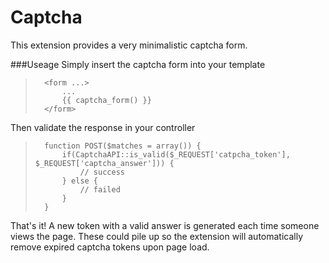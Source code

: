 Captcha
========

This extension provides a very minimalistic captcha form.

###Useage
Simply insert the captcha form into your template

>       <form ...>
>           ...
>           {{ captcha_form() }}
>       </form>

Then validate the response in your controller

>       function POST($matches = array()) {
>           if(CaptchaAPI::is_valid($_REQUEST['catpcha_token'], $_REQUEST['captcha_answer'])) {
>               // success
>           } else {
>               // failed
>           }
>       }

That's it! A new token with a valid answer is generated each time someone views the page. These could pile up so the extension will automatically remove expired captcha tokens upon page load.